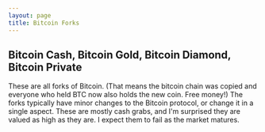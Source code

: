 ```yaml
---
layout: page
title: Bitcoin Forks
---
```


Bitcoin Cash, Bitcoin Gold, Bitcoin Diamond, Bitcoin Private
------------------------------------------------------------

These are all forks of Bitcoin. (That means the bitcoin chain was copied and
everyone who held BTC now also holds the new coin. Free money!) The forks
typically have minor changes to the Bitcoin protocol, or change it in a single
aspect. These are mostly cash grabs, and I'm surprised they are valued as high
as they are. I expect them to fail as the market matures.
